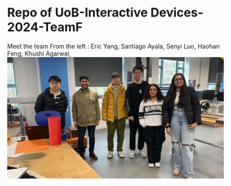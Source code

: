 # Repo of UoB-Interactive Devices-2024-TeamF
Meet the team
From the left : Eric Yang, Santiago Ayala, Senyi Luo, Haohan Feng, Khushi Agarwal, 
![Group](IMG_8082.JPG)
